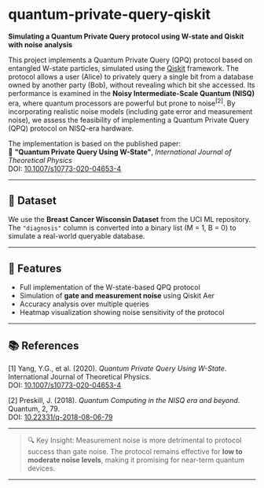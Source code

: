 # quantum-private-query-qiskit
**Simulating a Quantum Private Query protocol using W-state and Qiskit with noise analysis**


This project implements a Quantum Private Query (QPQ) protocol based on entangled W-state particles, simulated using the [Qiskit](https://qiskit.org/) framework. The protocol allows a user (Alice) to privately query a single bit from a database owned by another party (Bob), without revealing which bit she accessed. Its performance is examined in the **Noisy Intermediate-Scale Quantum (NISQ)** era, where quantum processors are powerful but prone to noise<sup>[2]</sup>. By incorporating realistic noise models (including gate error and measurement noise), we assess the feasibility of implementing a Quantum Private Query (QPQ) protocol on NISQ-era hardware.

The implementation is based on the published paper:  
📄 **"Quantum Private Query Using W-State"**, *International Journal of Theoretical Physics*  
DOI: [10.1007/s10773-020-04653-4](https://doi.org/10.1007/s10773-020-04653-4)

---
## 📂 Dataset

We use the **Breast Cancer Wisconsin Dataset** from the UCI ML repository. The `"diagnosis"` column is converted into a binary list (M = 1, B = 0) to simulate a real-world queryable database.

---

## 🚀 Features

- Full implementation of the W-state-based QPQ protocol
- Simulation of **gate and measurement noise** using Qiskit Aer
- Accuracy analysis over multiple queries
- Heatmap visualization showing noise sensitivity of the protocol

---



## 📚 References

[1] Yang, Y.G., et al. (2020). *Quantum Private Query Using W-State*. International Journal of Theoretical Physics.  
DOI: [10.1007/s10773-020-04653-4](https://doi.org/10.1007/s10773-020-04653-4)

[2] Preskill, J. (2018). *Quantum Computing in the NISQ era and beyond*. Quantum, 2, 79.  
DOI: [10.22331/q-2018-08-06-79](https://doi.org/10.22331/q-2018-08-06-79)

---

> 🔍 Key Insight: Measurement noise is more detrimental to protocol success than gate noise. The protocol remains effective for **low to moderate noise levels**, making it promising for near-term quantum devices.

---

